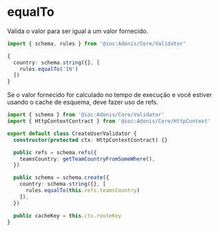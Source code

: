# equalTo

Valida o valor para ser igual a um valor fornecido.

```ts
import { schema, rules } from '@ioc:Adonis/Core/Validator'

{
  country: schema.string({}, [
    rules.equalTo('IN')
  ])
}
```

Se o valor fornecido for calculado no tempo de execução e você estiver usando o cache de esquema, deve fazer uso de refs.

```ts
import { schema } from '@ioc:Adonis/Core/Validator'
import { HttpContextContract } from '@ioc:Adonis/Core/HttpContext'

export default class CreateUserValidator {
  constructor(protected ctx: HttpContextContract) {}

  public refs = schema.refs({
    teamsCountry: getTeamCountryFromSomeWhere(),
  })

  public schema = schema.create({
    country: schema.string({}, [
      rules.equalTo(this.refs.teamsCountry)
    ]),
  })

  public cacheKey = this.ctx.routeKey
}
```
